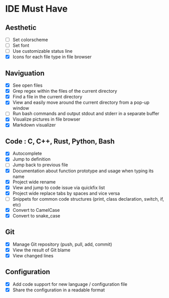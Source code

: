 # IDE Must Have

## Aesthetic

- [ ] Set colorscheme
- [ ] Set font
- [ ] Use customizable status line
- [x] Icons for each file type in file browser

## Naviguation

- [x] See open files
- [x] Grep regex within the files of the current directory
- [x] Find a file in the current directory
- [x] View and easily move around the current directory from a pop-up window
- [ ] Run bash commands and output stdout and stderr in a separate buffer
- [x] Visualize pictures in file browser
- [x] Markdown visualizer

## Code : C, C++, Rust, Python, Bash

- [x] Autocomplete
- [x] Jump to definition
- [ ] Jump back to previous file
- [x] Documentation about function prototype and usage when typing its name
- [x] Project wide rename
- [x] View and jump to code issue via quickfix list
- [x] Project wide replace tabs by spaces and vice versa
- [ ] Snippets for common code structures (print, class declaration, switch, if, etc)
- [x] Convert to CamelCase
- [x] Convert to snake_case

## Git

- [x] Manage Git repository (push, pull, add, commit)
- [x] View the result of Git blame
- [x] View changed lines

## Configuration

- [x] Add code support for new language / configuration file
- [x] Share the configuration in a readable format
